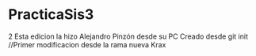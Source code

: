 # PracticaSis3

2 Esta edicion la hizo Alejandro Pinzón desde su PC 
Creado desde git init
//Primer modificacion desde la rama nueva Krax
